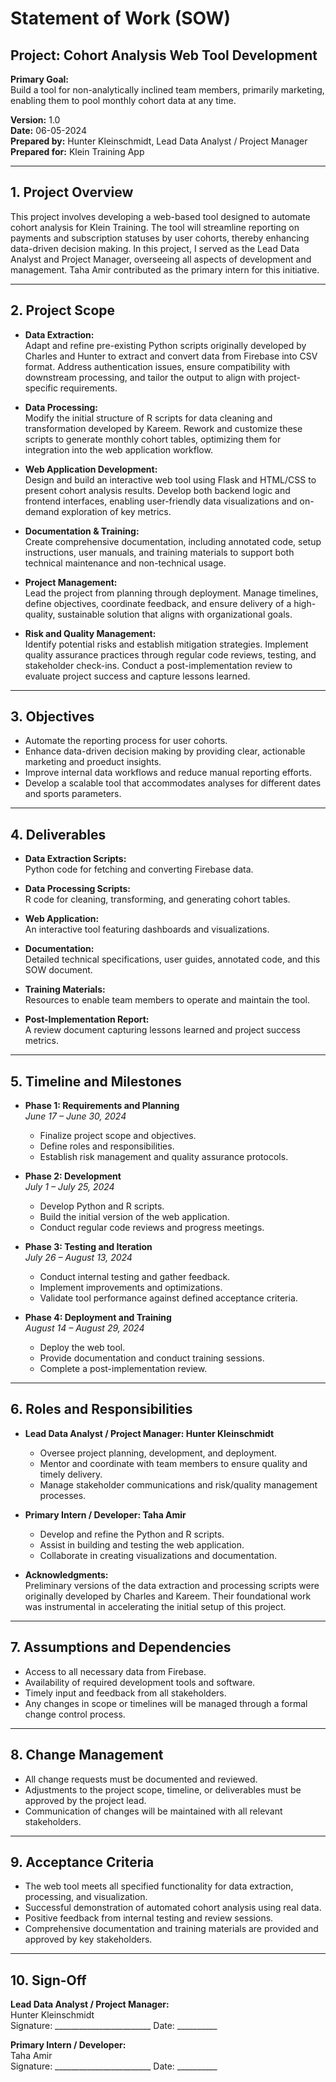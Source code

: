 # Statement of Work (SOW)
## Project: Cohort Analysis Web Tool Development

**Primary Goal:**  
Build a tool for non-analytically inclined team members, primarily marketing, enabling them to pool monthly cohort data at any time.

**Version:** 1.0  
**Date:** 06-05-2024  
**Prepared by:** Hunter Kleinschmidt, Lead Data Analyst / Project Manager  
**Prepared for:** Klein Training App

---

## 1. Project Overview

This project involves developing a web-based tool designed to automate cohort analysis for Klein Training. The tool will streamline reporting on payments and subscription statuses by user cohorts, thereby enhancing data-driven decision making. In this project, I served as the Lead Data Analyst and Project Manager, overseeing all aspects of development and management. Taha Amir contributed as the primary intern for this initiative.

---

## 2. Project Scope

- **Data Extraction:**  
  Adapt and refine pre-existing Python scripts originally developed by Charles and Hunter to extract and convert data from Firebase into CSV format. Address authentication issues, ensure compatibility with downstream processing, and tailor the output to align with project-specific requirements.

- **Data Processing:**  
  Modify the initial structure of R scripts for data cleaning and transformation developed by Kareem. Rework and customize these scripts to generate monthly cohort tables, optimizing them for integration into the web application workflow.

- **Web Application Development:**  
  Design and build an interactive web tool using Flask and HTML/CSS to present cohort analysis results. Develop both backend logic and frontend interfaces, enabling user-friendly data visualizations and on-demand exploration of key metrics.

- **Documentation & Training:**  
  Create comprehensive documentation, including annotated code, setup instructions, user manuals, and training materials to support both technical maintenance and non-technical usage.

- **Project Management:**  
  Lead the project from planning through deployment. Manage timelines, define objectives, coordinate feedback, and ensure delivery of a high-quality, sustainable solution that aligns with organizational goals.

- **Risk and Quality Management:**  
  Identify potential risks and establish mitigation strategies. Implement quality assurance practices through regular code reviews, testing, and stakeholder check-ins. Conduct a post-implementation review to evaluate project success and capture lessons learned.

---

## 3. Objectives

- Automate the reporting process for user cohorts.
- Enhance data-driven decision making by providing clear, actionable marketing and proeduct insights.
- Improve internal data workflows and reduce manual reporting efforts.
- Develop a scalable tool that accommodates analyses for different dates and sports parameters.

---

## 4. Deliverables

- **Data Extraction Scripts:**  
  Python code for fetching and converting Firebase data.

- **Data Processing Scripts:**  
  R code for cleaning, transforming, and generating cohort tables.

- **Web Application:**  
  An interactive tool featuring dashboards and visualizations.

- **Documentation:**  
  Detailed technical specifications, user guides, annotated code, and this SOW document.

- **Training Materials:**  
  Resources to enable team members to operate and maintain the tool.

- **Post-Implementation Report:**  
  A review document capturing lessons learned and project success metrics.

---

## 5. Timeline and Milestones

- **Phase 1: Requirements and Planning**  
  *June 17 – June 30, 2024*  
  - Finalize project scope and objectives.
  - Define roles and responsibilities.
  - Establish risk management and quality assurance protocols.

- **Phase 2: Development**  
  *July 1 – July 25, 2024*  
  - Develop Python and R scripts.
  - Build the initial version of the web application.
  - Conduct regular code reviews and progress meetings.

- **Phase 3: Testing and Iteration**  
  *July 26 – August 13, 2024*  
  - Conduct internal testing and gather feedback.
  - Implement improvements and optimizations.
  - Validate tool performance against defined acceptance criteria.

- **Phase 4: Deployment and Training**  
  *August 14 – August 29, 2024*  
  - Deploy the web tool.
  - Provide documentation and conduct training sessions.
  - Complete a post-implementation review.

---

## 6. Roles and Responsibilities

- **Lead Data Analyst / Project Manager: Hunter Kleinschmidt**  
  - Oversee project planning, development, and deployment.
  - Mentor and coordinate with team members to ensure quality and timely delivery.
  - Manage stakeholder communications and risk/quality management processes.

- **Primary Intern / Developer: Taha Amir**  
  - Develop and refine the Python and R scripts.
  - Assist in building and testing the web application.
  - Collaborate in creating visualizations and documentation.

- **Acknowledgments:**  
  Preliminary versions of the data extraction and processing scripts were originally developed by Charles and Kareem. Their foundational work was instrumental in accelerating the initial setup of this project.

---

## 7. Assumptions and Dependencies

- Access to all necessary data from Firebase.
- Availability of required development tools and software.
- Timely input and feedback from all stakeholders.
- Any changes in scope or timelines will be managed through a formal change control process.

---

## 8. Change Management

- All change requests must be documented and reviewed.
- Adjustments to the project scope, timeline, or deliverables must be approved by the project lead.
- Communication of changes will be maintained with all relevant stakeholders.

---

## 9. Acceptance Criteria

- The web tool meets all specified functionality for data extraction, processing, and visualization.
- Successful demonstration of automated cohort analysis using real data.
- Positive feedback from internal testing and review sessions.
- Comprehensive documentation and training materials are provided and approved by key stakeholders.

---

## 10. Sign-Off

**Lead Data Analyst / Project Manager:**  
Hunter Kleinschmidt  
Signature: ________________________  Date: __________

**Primary Intern / Developer:**  
Taha Amir  
Signature: ________________________  Date: __________
